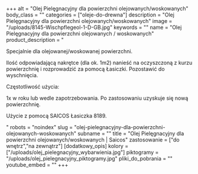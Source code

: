 +++
alt = "Olej Pielęgnacyjny dla powierzchni olejowanych/woskowanych"
body_class = ""
categories = ["oleje-do-drewna"]
description = "Olej Pielęgnacyjny dla powierzchni olejowanych/woskowanych"
image = "/uploads/8145-Wischpflegeol-1-D-GB.jpg"
keywords = ""
name = "Olej Pielęgnacyjny dla powierzchni olejowanych / woskowanych"
product_description = "<p>Specjalnie dla olejowanej/woskowanej powierzchni.</p><p>Ilość odpowiadającą nakrętce (dla ok. 1m2) nanieść na oczyszczoną z kurzu powierzchnię i rozprowadzić za pomocą Łasiczki. Pozostawić do wyschnięcia.</p><p>Częstotliwość użycia:</p><p>1x w roku lub wedle zapotrzebowania. Po zastosowaniu uzyskuje się nową powierzchnię.</p><p>Użycie z pomocą SAICOS Łasiczka 8189.</p>"
robots = "noindex"
slug = "olej-pielegnacyjny-dla-powierzchni-olejowanych-woskowanych"
subname = ""
title = "Olej Pielęgnacyjny dla powierzchni olejowanych/woskowanych | Saicos"
zastosowanie = ["do wnętrz","na zewnątrz"]
[dodatkowy_opis]
kolory = ["/uploads/olej_pielegnacyjny_wybarwienia.jpg"]
piktogramy = "/uploads/olej_pielegnacyjny_piktogramy.jpg"
pliki_do_pobrania = ""
youtube_embed = ""
+++
